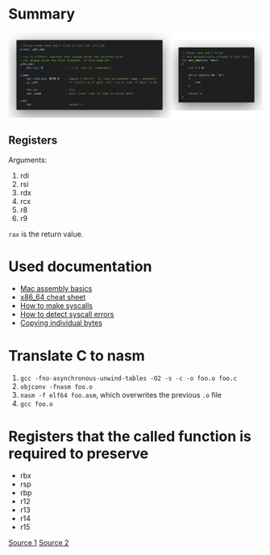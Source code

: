 # Summary

![Comparison of nasm and C str_len](examples/comparison_str_len.png)

## Registers

Arguments:
1. rdi
2. rsi
3. rdx
4. rcx
5. r8
6. r9

`rax` is the return value.

# Used documentation

* [Mac assembly basics](http://www.idryman.org/blog/2014/12/02/writing-64-bit-assembly-on-mac-os-x/)
* [x86_64 cheat sheet](https://www.cs.uaf.edu/2017/fall/cs301/reference/x86_64.html)
* [How to make syscalls](https://stackoverflow.com/q/47834513/13279557)
* [How to detect syscall errors](https://stackoverflow.com/a/47836054/13279557)
* [Copying individual bytes](https://stackoverflow.com/a/65527553/13279557)

# Translate C to nasm

1. `gcc -fno-asynchronous-unwind-tables -O2 -s -c -o foo.o foo.c`
2. `objconv -fnasm foo.o`
3. `nasm -f elf64 foo.asm`, which overwrites the previous `.o` file
4. `gcc foo.o`

# Registers that the called function is required to preserve

* rbx
* rsp
* rbp
* r12
* r13
* r14
* r15

[Source 1](https://cs.lmu.edu/~ray/notes/nasmtutorial/)
[Source 2](https://wiki.osdev.org/System_V_ABI#x86-64)
